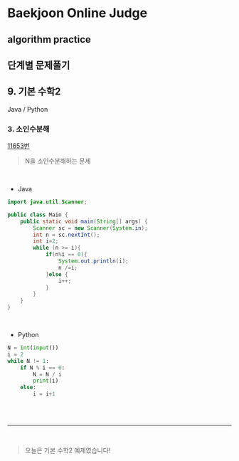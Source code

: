 # Baekjoon Online Judge

## algorithm practice

## 단계별 문제풀기

## 9. 기본 수학2

Java / Python
<br>

### 3. 소인수분해 
[11653번](https://www.acmicpc.net/problem/11653) 

> N을 소인수분해하는 문제

<br>

- Java

```java
import java.util.Scanner;

public class Main {
    public static void main(String[] args) {
        Scanner sc = new Scanner(System.in);
        int n = sc.nextInt();
        int i=2;
        while (n >= i){
            if(n%i == 0){
                System.out.println(i);
                n /=i;
            }else {
                i++;
            }
        }
    }
}
``` 

<br>

- Python

```python
N = int(input())
i = 2
while N != 1:
    if N % i == 0:
        N = N / i
        print(i)
    else:
        i = i+1
```

<br><br>

---

<br>


> 오늘은 기본 수학2 예제였습니다!

